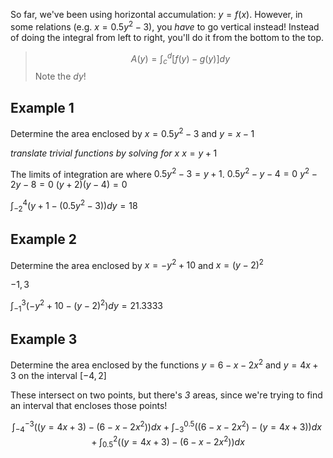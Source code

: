 So far, we've been using horizontal accumulation: $y = f(x)$. However, in some relations (e.g. $x = 0.5y^2 - 3$), you *have* to go vertical instead! Instead of doing the integral from left to right, you'll do it from the bottom to the top.

> $$A(y) = \int_c^d [f(y) - g(y)] dy$$
> Note the $dy$!

## Example 1

Determine the area enclosed by $x=0.5y^2 - 3$ and $y = x - 1$

*translate trivial functions by solving for x*
$x = y + 1$

The limits of integration are where $0.5y^2 - 3 = y + 1$.
$0.5y^2 - y - 4 = 0$
$y^2 - 2y - 8 = 0$
$(y + 2)(y - 4) = 0$

$\int_{-2}^4 (y + 1 - (0.5y^2 - 3)) dy = 18$

## Example 2

Determine the area enclosed by $x=-y^2+10$ and $x=(y-2)^2$

${-1,3}$

$\int_{-1}^3 (-y^2+10 - (y-2)^2) dy = 21.3333$


## Example 3

Determine the area enclosed by the functions $y = 6-x-2x^2$ and $y=4x+3$ on the interval $[-4,2]$

These intersect on two points, but there's *3* areas, since we're trying to find an interval that encloses those points!

$$\int_{-4}^{-3} ((y=4x+3) - (6-x-2x^2)) dx +
\int_{-3}^{0.5} ((6-x-2x^2) - (y=4x+3)) dx +
\int_{0.5}^{2} ((y=4x+3) - (6-x-2x^2)) dx$$


